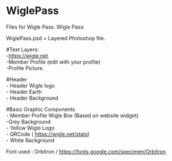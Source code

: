 # WiglePass
Files for Wigle Pass.
Wigle Pass:  

WiglePass.psd = Layered Photoshop file.  

#Text Layers:  
    -https://wigle.net  
    -Member Profile (edit with your profile)  
	  -Profile Picture.  

#Header  
	  - Header Wigle logo  
	  - Header Earth  
	  - Header Background  
	

#Basic Graphic Components  
	  - Member Profile Wigle Box (Based on website widget)  
	  -Grey Background  
	  - Yellow Wigle Logo  
	  - QRCode ( https://wigle.net/stats)  
	  - White Background  


Font used : Orbitron / https://fonts.google.com/specimen/Orbitron  
